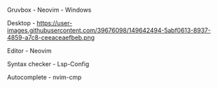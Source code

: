Gruvbox - Neovim - Windows

Desktop -
https://user-images.githubusercontent.com/39676098/149642494-5abf0613-8937-4859-a7c8-ceeaceaefbeb.png


Editor - Neovim

Syntax checker - Lsp-Config

Autocomplete - nvim-cmp
